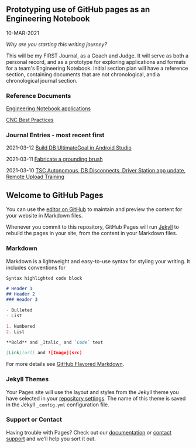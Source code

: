 ## Prototyping use of GitHub pages as an Engineering Notebook

10-MAR-2021

_Why are you starting this writing journey?_

This will be my FIRST Journal, as a Coach and Judge. It will serve as both a personal record, and as a prototype for exploring applications and formats for a team's Engineering Notebook.
Initial section plan will have a reference section, containing documents that are not chronological, and a chronological journal section.

### Reference Documents

[Engineering Notebook applications](doc/ref/engineering-notebook-applications.md)

[CNC Best Practices](doc/ref/cnc-best-practices.md)


### Journal Entries - most recent first

2021-03-12 [Build DB UltimateGoal in Android Studio](doc/jour2103/build-db-ultimategoal-in-android-studio.md)

2021-03-11 [Fabricate a grounding brush](doc/jour2103/fabricate-a-grounding-brush.md)

2021-03-10 [TSC Autonomous, DB Disconnects, Driver Station app update, Remote Upload Training](doc/jour2103/tsc-autonomous-db-disconnects.md)



## Welcome to GitHub Pages

You can use the [editor on GitHub](https://github.com/Journeyman-Joe/placeholder/edit/gh-pages/index.md) to maintain and preview the content for your website in Markdown files.

Whenever you commit to this repository, GitHub Pages will run [Jekyll](https://jekyllrb.com/) to rebuild the pages in your site, from the content in your Markdown files.

### Markdown

Markdown is a lightweight and easy-to-use syntax for styling your writing. It includes conventions for

```markdown
Syntax highlighted code block

# Header 1
## Header 2
### Header 3

- Bulleted
- List

1. Numbered
2. List

**Bold** and _Italic_ and `Code` text

[Link](url) and ![Image](src)
```

For more details see [GitHub Flavored Markdown](https://guides.github.com/features/mastering-markdown/).

### Jekyll Themes

Your Pages site will use the layout and styles from the Jekyll theme you have selected in your [repository settings](https://github.com/Journeyman-Joe/placeholder/settings). The name of this theme is saved in the Jekyll `_config.yml` configuration file.

### Support or Contact

Having trouble with Pages? Check out our [documentation](https://docs.github.com/categories/github-pages-basics/) or [contact support](https://support.github.com/contact) and we’ll help you sort it out.
